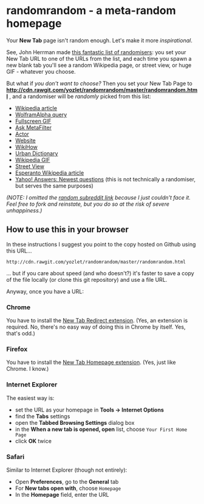 # randomrandom - a meta-random homepage

Your **New Tab** page isn't random enough. Let's make it more _inspirational_.

See, John Herrman made [this fantastic list of randomisers](http://www.theawl.com/2015/04/how-to-make-the-internet-seem-fun-again): you set your New Tab URL to one of the URLs from the list, and each time you spawn a new blank tab you'll see a random Wikipedia page, or street view, or huge GIF - whatever you choose.

But what if _you don't want to choose?_ Then you set your New Tab Page to **http://cdn.rawgit.com/yozlet/randomrandom/master/randomrandom.html** , and a randomiser will be _randomly_ picked from this list:

* [Wikipedia article](http://en.wikipedia.org/wiki/Special:Random)
* [WolframAlpha query](https://www.wolframalpha.com/input/random.jsp)
* [Fullscreen GIF](http://gifff.in/fullscreen/)
* [Ask MetaFilter](http://ask.metafilter.com/random)
* [Actor](http://www.imdb.com/random/name)
* [Website](http://www.randomwebsite.com/cgi-bin/random.pl)
* [WikiHow](http://www.wikihow.com/Special:Randomizer)
* [Urban Dictionary](http://www.urbandictionary.com/random.php)
* [Wikipedia GIF](http://www.wikigifs.org/)
* [Street View](http://randomstreetview.com/)
* [Esperanto Wikipedia article](http://eo.wikipedia.org/wiki/Speciala%C4%B5o:Hazarda_pa%C4%9Do)
* [Yahoo! Answers: Newest questions](https://answers.yahoo.com/answer) (this is not technically a randomiser, but serves the same purposes)

_(NOTE: I omitted the [random subreddit link](http://www.reddit.com/r/random) because I just couldn't face it. Feel free to fork and reinstate, but you do so at the risk of severe unhappiness.)_

## How to use this in your browser

In these instructions I suggest you point to the copy hosted on Github using this URL...
```
http://cdn.rawgit.com/yozlet/randomrandom/master/randomrandom.html
```
... but if you care about speed (and who doesn't?) it's faster to save a copy of the file locally (or clone this git repository) and use a file URL.

Anyway, once you have a URL:

### Chrome

You have to install the [New Tab Redirect extension](https://chrome.google.com/webstore/detail/new-tab-redirect/icpgjfneehieebagbmdbhnlpiopdcmna). (Yes, an extension is required. No, there's no easy way of doing this in Chrome by itself. Yes, that's odd.)

### Firefox

You have to install the [New Tab Homepage extension](https://addons.mozilla.org/en-US/firefox/addon/new-tab-homepage/). (Yes, just like Chrome. I know.)

### Internet Explorer

The easiest way is:
* set the URL as your homepage in **Tools -> Internet Options**
* find the **Tabs** settings
* open the **Tabbed Browsing Settings** dialog box
* in the **When a new tab is opened, open** list, choose `Your First Home Page`
* click **OK** twice

### Safari

Similar to Internet Explorer (though not entirely):
* Open **Preferences**, go to the **General** tab
* For **New tabs open with**, choose `Homepage`
* In the **Homepage** field, enter the URL
